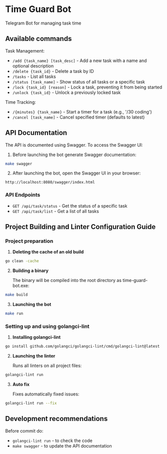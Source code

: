 # Time Guard Bot

Telegram Bot for managing task time

## Available commands

Task Management:

- `/add {task_name} [task_desc]` - Add a new task with a name and optional description
- `/delete {task_id}` - Delete a task by ID
- `/tasks` - List all tasks
- `/status [task_name]` - Show status of all tasks or a specific task
- `/lock {task_id} [reason]` - Lock a task, preventing it from being started
- `/unlock {task_id}` - Unlock a previously locked task

Time Tracking:

- `/{minutes} {task_name}` - Start a timer for a task (e.g., '/30 coding')
- `/cancel [task_name]` - Cancel specified timer (defaults to latest)

## API Documentation

The API is documented using Swagger. To access the Swagger UI:

1. Before launching the bot generate Swagger documentation:

```bash
make swagger
```

2. After launching the bot, open the Swagger UI in your browser:

```
http://localhost:8080/swagger/index.html
```

### API Endpoints

- `GET /api/task/status` - Get the status of a specific task
- `GET /api/task/list` - Get a list of all tasks

## Project Building and Linter Configuration Guide

### Project preparation

1. **Deleting the cache of an old build**

```bash
go clean -cache
```

2. **Building a binary**

    The binary will be compiled into the root directory as time-guard-bot.exe:

```bash
make build
```

3. **Launching the bot**

```bash
make run
```

### Setting up and using golangci-lint

1. **Installing golangci-lint**

```bash
go install github.com/golangci/golangci-lint/cmd/golangci-lint@latest
```

2. **Launching the linter**

    Runs all linters on all project files:

```bash
golangci-lint run
```

3. **Auto fix**

    Fixes automatically fixed issues:

```bash
golangci-lint run --fix
```

## Development recommendations

Before commit do:

- `golangci-lint run` - to check the code
- `make swagger` - to update the API documentation
